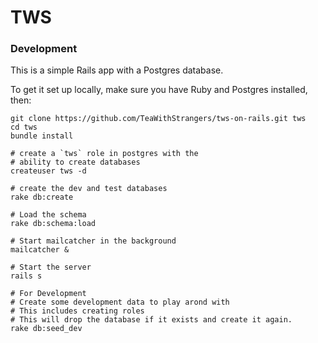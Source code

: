 # TWS

### Development

This is a simple Rails app with a Postgres database.

To get it set up locally, make sure you have Ruby and Postgres
installed, then:


```
git clone https://github.com/TeaWithStrangers/tws-on-rails.git tws
cd tws
bundle install

# create a `tws` role in postgres with the
# ability to create databases
createuser tws -d

# create the dev and test databases
rake db:create

# Load the schema
rake db:schema:load

# Start mailcatcher in the background
mailcatcher &

# Start the server
rails s

# For Development
# Create some development data to play arond with
# This includes creating roles
# This will drop the database if it exists and create it again.
rake db:seed_dev
```
